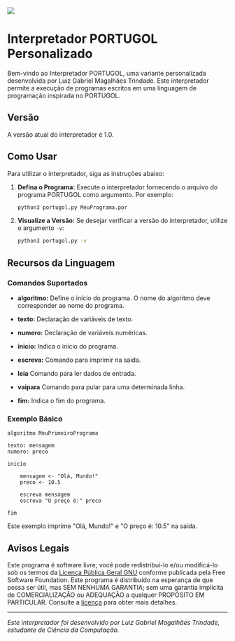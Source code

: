 <image src="https://www.gnu.org/graphics/gplv3-127x51.png">

# Interpretador PORTUGOL Personalizado

Bem-vindo ao Interpretador PORTUGOL, uma variante personalizada desenvolvida por Luiz Gabriel Magalhães Trindade. Este interpretador permite a execução de programas escritos em uma linguagem de programação inspirada no PORTUGOL.

## Versão

A versão atual do interpretador é 1.0.

## Como Usar

Para utilizar o interpretador, siga as instruções abaixo:

1. **Defina o Programa:**
   Execute o interpretador fornecendo o arquivo do programa PORTUGOL como argumento. Por exemplo:
   ```bash
   python3 portugol.py MeuPrograma.por
   ```

2. **Visualize a Versão:**
   Se desejar verificar a versão do interpretador, utilize o argumento `-v`:
   ```bash
   python3 portugol.py -v
   ```

## Recursos da Linguagem

### Comandos Suportados

- **algoritmo:** Define o início do programa. O nome do algoritmo deve corresponder ao nome do programa.

- **texto:** Declaração de variáveis de texto.

- **numero:** Declaração de variáveis numéricas.

- **inicio:** Indica o início do programa.

- **escreva:** Comando para imprimir na saída.

- **leia** Comando para ler dados de entrada.

- **vaipara** Comando para pular para uma determinada linha.

- **fim:** Indica o fim do programa.

### Exemplo Básico

```portugol
algoritmo MeuPrimeiroPrograma

texto: mensagem
numero: preco

inicio

    mensagem <- "Olá, Mundo!"
    preco <- 10.5

    escreva mensagem
    escreva "O preço é:" preco

fim
```

Este exemplo imprime "Olá, Mundo!" e "O preço é: 10.5" na saída.

## Avisos Legais

Este programa é software livre; você pode redistribuí-lo e/ou modificá-lo sob os termos da [Licença Pública Geral GNU](https://www.gnu.org/licenses/gpl-3.0.en.html#license-text) conforme publicada pela Free Software Foundation. Este programa é distribuído na esperança de que possa ser útil, mas SEM NENHUMA GARANTIA; sem uma garantia implícita de COMERCIALIZAÇÃO ou ADEQUAÇÃO a qualquer PROPÓSITO EM PARTICULAR. Consulte a [licença](https://www.gnu.org/licenses/gpl-3.0.en.html#license-text) para obter mais detalhes.

---

*Este interpretador foi desenvolvido por Luiz Gabriel Magalhães Trindade, estudante de Ciência da Computação.*

